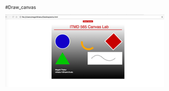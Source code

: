#Draw_canvas


![My picture](https://github.com/megshithakur1/Draw_canvas/blob/master/Screenshots/1.png)
